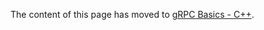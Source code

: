 The content of this page has moved to [gRPC Basics - C++](https://grpc.io/docs/tutorials/basic/cpp).
